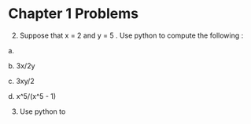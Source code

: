 # Chapter 1 Problems 





2. Suppose that x = 2 and y = 5 . Use python to compute the following :

a. 





b. 3x/2y 




c. 3xy/2 




d. x^5/(x^5 -  1)






3. Use python to 
